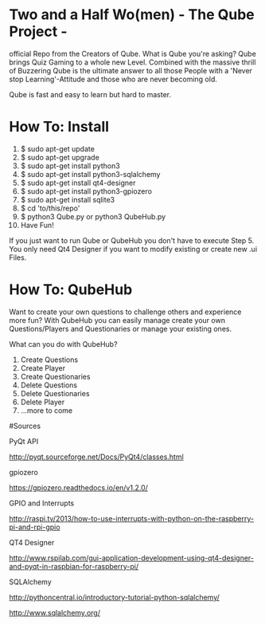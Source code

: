 # Two and a Half Wo(men) - The Qube Project -
official Repo from the Creators of Qube. What is Qube you're asking? Qube brings Quiz Gaming to a whole new Level. Combined with the massive thrill of Buzzering Qube is the ultimate answer to all those People with a 'Never stop Learning'-Attitude and those who are never becoming old.

Qube is fast and easy to learn but hard to master.
# How To: Install

1. $ sudo apt-get update
2. $ sudo apt-get upgrade
3. $ sudo apt-get install python3
4. $ sudo apt-get install python3-sqlalchemy
5. $ sudo apt-get install qt4-designer
6. $ sudo apt-get install python3-gpiozero
7. $ sudo apt-get install sqlite3
8. $ cd 'to/this/repo'
8. $ python3 Qube.py or  python3 QubeHub.py
9. Have Fun!

If you just want to run Qube or QubeHub you don't have to execute Step 5. You only need Qt4 Designer if you want to modify existing or create new .ui Files.
# How To: QubeHub
Want to create your own questions to challenge others and experience more fun? With QubeHub you can easily manage create your own Questions/Players and Questionaries or manage your existing ones.

What can you do with QubeHub?

1. Create Questions
2. Create Player
3. Create Questionaries
4. Delete Questions
5. Delete Questionaries
6. Delete Player
7. ...more to come

#Sources

PyQt API

http://pyqt.sourceforge.net/Docs/PyQt4/classes.html

gpiozero

https://gpiozero.readthedocs.io/en/v1.2.0/

GPIO and Interrupts

http://raspi.tv/2013/how-to-use-interrupts-with-python-on-the-raspberry-pi-and-rpi-gpio

QT4 Designer

http://www.rspilab.com/gui-application-development-using-qt4-designer-and-pyqt-in-raspbian-for-raspberry-pi/

SQLAlchemy

http://pythoncentral.io/introductory-tutorial-python-sqlalchemy/

http://www.sqlalchemy.org/



